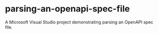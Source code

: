 # parsing-an-openapi-spec-file
A Microsoft Visual Studio project demonstrating parsing an OpenAPI spec file.
